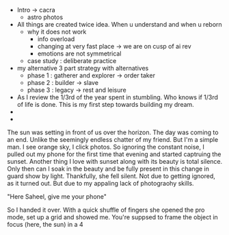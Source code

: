 - Intro -> cacra
	- astro photos
- All things are created twice idea. When u understand and when u reborn
	- why it does not work
		- info overload
		- changing at very fast place -> we are on cusp of ai rev
		- emotions are not symmetrical
	- case study : deliberate practice
- my alternative 3 part strategy with alternatives
	- phase 1 : gatherer and explorer -> order taker
	- phase 2 : builder -> slave
	- phase 3 : legacy -> rest and leisure
- As I review the 1/3rd of the year spent in stumbling. Who knows if 1/3rd of  life is done. This is my first step towards building my dream.
-
-

The sun was setting in front of us over the horizon. The day was coming to an end. Unlike the seemingly endless chatter of my friend. But I'm a simple man. I see orange sky, I click photos.
So ignoring the constant noise, I pulled out my phone for the first time that evening and started captruing the sunset. Another thing I love with sunset along with its beauty is total silence. Only then can I soak in the beauty and be fully present in this change in guard show by light. Thankfully, she fell silent. Not due to getting ignored, as it turned out. But due to my appaling lack of photograohy skills.

"Here Saheel, give me your phone"

So I handed it over. With a quick shuffle of fingers she opened the pro mode, set up a grid and showed me.
You're suppsed to frame the object in focus (here, the sun) in  a 4